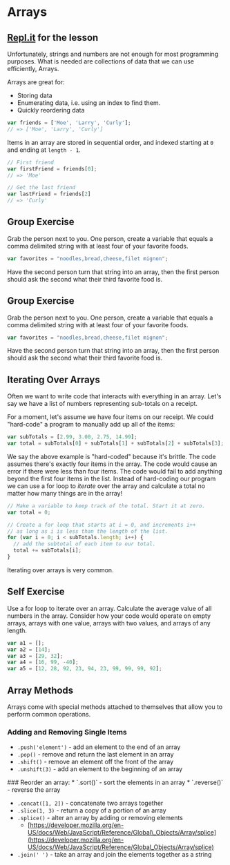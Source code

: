 # Arrays

## [Repl.it](https://repl.it/@tmdarneille/JSArrays#index.js) for the lesson

Unfortunately, strings and numbers are not enough for most programming purposes. What is needed are collections of data that we can use efficiently, Arrays.

Arrays are great for:

* Storing data
* Enumerating data, i.e. using an index to find them.
* Quickly reordering data

```javascript
var friends = ['Moe', 'Larry', 'Curly'];
// => ['Moe', 'Larry', 'Curly']
```

Items in an array are stored in sequential order, and indexed starting at `0` and ending at `length - 1`.

```javascript
// First friend
var firstFriend = friends[0];
// => 'Moe'

// Get the last friend
var lastFriend = friends[2]
// => 'Curly'
```

## Group Exercise

Grab the person next to you. One person, create a variable that equals a comma delimited string with at least four of your favorite foods.

```javascript
var favorites = "noodles,bread,cheese,filet mignon";
```

Have the second person turn that string into an array, then the first person should ask the second what their third favorite food is.

## Group Exercise

Grab the person next to you. One person, create a variable that equals a comma delimited string with at least four of your favorite foods.

```javascript
var favorites = "noodles,bread,cheese,filet mignon";
```

Have the second person turn that string into an array, then the first person should ask the second what their third favorite food is.

## Iterating Over Arrays

Often we want to write code that interacts with everything in an array. Let's say we have a list of numbers representing sub-totals on a receipt.

For a moment, let's assume we have four items on our receipt. We could "hard-code" a program to manually add up all of the items:

```javascript
var subTotals = [2.99, 3.00, 2.75, 14.99];
var total = subTotals[0] + subTotals[1] + subTotals[2] + subTotals[3];
```

We say the above example is "hard-coded" because it's brittle. The code assumes there's exactly four items in the array. The code would cause an error if there were less than four items. The code would fail to add anything beyond the first four items in the list. Instead of hard-coding our program we can use a for loop to _iterate_ over the array and calculate a total no matter how many things are in the array!

```javascript
// Make a variable to keep track of the total. Start it at zero.
var total = 0;

// Create a for loop that starts at i = 0, and increments i++
// as long as i is less than the length of the list.
for (var i = 0; i < subTotals.length; i++) {
  // add the subtotal of each item to our total.
  total += subTotals[i];
}
```

Iterating over arrays is very common.

## Self Exercise

Use a for loop to iterate over an array. Calculate the average value of all numbers in the array. Consider how your code would operate on empty arrays, arrays with one value, arrays with two values, and arrays of any length.

```javascript
var a1 = [];
var a2 = [14];
var a3 = [29, 32];
var a4 = [16, 99, -40];
var a5 = [12, 28, 92, 23, 94, 23, 99, 99, 99, 92];
```

## Array Methods

Arrays come with special methods attached to themselves that allow you to perform common operations.

### Adding and Removing Single Items

* `.push('element')` - add an element to the end of an array
* `.pop()` - remove and return the last element in an array
* `.shift()` - remove an element off the front of the array
* `.unshift(3)` - add an element to the beginning of an array

 \#\#\# Reorder an array: \* \`.sort\(\)\` - sort the elements in an array \* \`.reverse\(\)\` - reverse the array

* `.concat([1, 2])` - concatenate two arrays together
* `.slice(1, 3)` - return a copy of a portion of an array
* `.splice()` - alter an array by adding or removing elements
  * [https://developer.mozilla.org/en-US/docs/Web/JavaScript/Reference/Global\_Objects/Array/splice](https://developer.mozilla.org/en-US/docs/Web/JavaScript/Reference/Global_Objects/Array/splice)
* `.join(' ')` - take an array and join the elements together as a string


